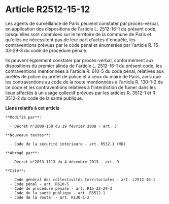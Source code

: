 # Article R2512-15-12

Les agents de surveillance de Paris peuvent constater par procès-verbal, en application des dispositions de l'article L.
2512-16-1 du présent code, lorsqu'elles sont commises sur le territoire de la commune de Paris et qu'elles ne nécessitent pas
de leur part d'actes d'enquête, les contraventions prévues par le code pénal et énumérées par l'article R. 15-33-29-3 du code
de procédure pénale. 

Ils peuvent également constater par procès-verbal, conformément aux dispositions du premier alinéa de l'article L. 2512-16-1
du présent code, les contraventions mentionnées à l'article R. 610-5 du code pénal, relatives aux arrêtés de police du préfet
de police et à ceux du maire de Paris, ainsi que les contraventions au code de la route mentionnées à l'article R. 130-1-2 de
ce code et les contraventions relatives à l'interdiction de fumer dans les lieux affectés à un usage collectif prévues par
les articles R. 3512-1 et R. 3512-2 du code de la santé publique.

**Liens relatifs à cet article**

	**Modifié par**:

	  - Décret n°2008-150 du 19 février 2008 - art. 3

	**Nouveaux textes**:

	  - Code de la sécurité intérieure - art. R532-1 (VD)

	**Abrogé par**:

	  - Décret n°2013-1113 du 4 décembre 2013 - art. 9

	**Cite**:

	  - Code général des collectivités territoriales - art. L2512-16-1
	  - Code pénal - art. R610-5
	  - Code de procédure pénale - art. R15-33-29-3
	  - Code de la santé publique - art. R3512-1
	  - Code de la route. - art. R130-1-2
